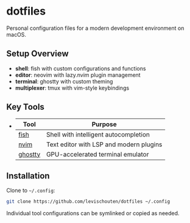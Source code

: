 # dotfiles

Personal configuration files for a modern development environment on macOS.

## Setup Overview

- **shell**: fish with custom configurations and functions
- **editor**: neovim with lazy.nvim plugin management
- **terminal**: ghostty with custom theming
- **multiplexer**: tmux with vim-style keybindings

## Key Tools

- | Tool                | Purpose                                 |
  | ------------------- | --------------------------------------- |
  | [fish](fish/)       | Shell with intelligent autocompletion   |
  | [nvim](nvim/)       | Text editor with LSP and modern plugins |
  | [ghostty](ghostty/) | GPU-accelerated terminal emulator       |

## Installation

Clone to `~/.config`:

```bash
git clone https://github.com/levischouten/dotfiles ~/.config
```

Individual tool configurations can be symlinked or copied as needed.
